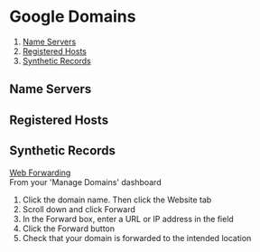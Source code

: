 # Google Domains

1. [Name Servers](#name-servers)
1. [Registered Hosts](#registered-hosts)
1. [Synthetic Records](#synthetic-records)

## Name Servers

## Registered Hosts

## Synthetic Records

[Web Forwarding](https://support.google.com/domains/answer/4522141?hl=en)  
From your 'Manage Domains' dashboard
1. Click the domain name. Then click the Website tab
1. Scroll down and click Forward
1. In the Forward box, enter a URL or IP address in the field
1. Click the Forward button
1. Check that your domain is forwarded to the intended location
